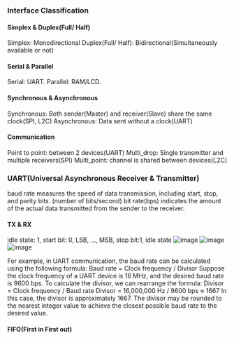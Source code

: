 ### Interface Classification
#### Simplex & Duplex(Full/ Half)
Simplex: Monodirectional 
Duplex(Full/ Half): Bidirectional(Simultaneously available or not)
#### Serial & Parallel
Serial: UART. Parallel: RAM/LCD.
#### Synchronous & Asynchronous
Synchronous: Both sender(Master) and receiver(Slave) share the same clock(SPI, L2C)
Asynchronous: Data sent without a clock(UART)
#### Communication
Point to point: between 2 devices(UART)
Multi_drop: Single transmitter and multiple receivers(SPI)
Multi_point: channel is shared between devices(L2C)

### UART(Universal Asynchronous Receiver & Transmitter)
baud rate measures the speed of data transmission, including start, stop, and parity bits. (number of bits/second)
bit rate(bps) indicates the amount of the actual data transmitted from the sender to the receiver.
#### TX & RX
idle state: 1, start bit: 0, LSB, ..., MSB, stop bit:1, idle state
![image](https://github.com/xyuanx0223/Hardware_Design/assets/92006744/9a8a2f1a-b442-4752-9ac6-e8026d444e34)
![image](https://github.com/xyuanx0223/Hardware_Design/assets/92006744/66006b97-b34f-4458-911f-b3da5a4710a2＝116×91)
![image](https://github.com/xyuanx0223/Hardware_Design/assets/92006744/7dc62b2b-61bc-42b1-b314-a29b1b9bd3dd)


For example, in UART communication, the baud rate can be calculated using the following formula:
Baud rate = Clock frequency / Divisor
Suppose the clock frequency of a UART device is 16 MHz, and the desired baud rate is 9600 bps. To calculate the divisor, we can rearrange the formula:
Divisor = Clock frequency / Baud rate
Divisor = 16,000,000 Hz / 9600 bps ≈ 1667
In this case, the divisor is approximately 1667. 
The divisor may be rounded to the nearest integer value to achieve the closest possible baud rate to the desired value.

#### FIFO(First in First out)
